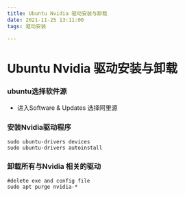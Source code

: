 ```yaml
---
title: Ubuntu Nvidia 驱动安装与卸载
date: 2021-11-25 13:11:00
tags: 驱动安装

---
```


# Ubuntu Nvidia 驱动安装与卸载



### ubuntu选择软件源

* 进入Software & Updates 选择阿里源 



### 安装Nvidia驱动程序

```shell
sudo ubuntu-drivers devices
sudo ubuntu-drivers autoinstall
```



### 卸载所有与Nvidia 相关的驱动

```shell
#delete exe and config file
sudo apt purge nvidia-* 
```

